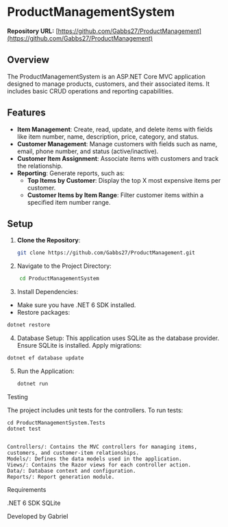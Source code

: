 # ProductManagementSystem

**Repository URL:** [https://github.com/Gabbs27/ProductManagement](https://github.com/Gabbs27/ProductManagement)

## Overview

The ProductManagementSystem is an ASP.NET Core MVC application designed to manage products, customers, and their associated items. It includes basic CRUD operations and reporting capabilities.

## Features

- **Item Management**: Create, read, update, and delete items with fields like item number, name, description, price, category, and status.
- **Customer Management**: Manage customers with fields such as name, email, phone number, and status (active/inactive).
- **Customer Item Assignment**: Associate items with customers and track the relationship.
- **Reporting**: Generate reports, such as:
  - **Top Items by Customer**: Display the top X most expensive items per customer.
  - **Customer Items by Item Range**: Filter customer items within a specified item number range.

## Setup

1. **Clone the Repository**:
   ```bash
   git clone https://github.com/Gabbs27/ProductManagement.git
2. Navigate to the Project Directory:
```bash
    cd ProductManagementSystem
```
3. Install Dependencies:
* Make sure you have .NET 6 SDK installed.
* Restore packages:

```bash
dotnet restore
```

4. Database Setup:
This application uses SQLite as the database provider. Ensure SQLite is installed.
Apply migrations:

```bash
dotnet ef database update
```

5. Run the Application:
   ```bash
   dotnet run

Testing

The project includes unit tests for the controllers. To run tests:
```
cd ProductManagementSystem.Tests
dotnet test
```

```Folder Structure

Controllers/: Contains the MVC controllers for managing items, customers, and customer-item relationships.
Models/: Defines the data models used in the application.
Views/: Contains the Razor views for each controller action.
Data/: Database context and configuration.
Reports/: Report generation module.
```

Requirements

.NET 6 SDK
SQLite

Developed by Gabriel





